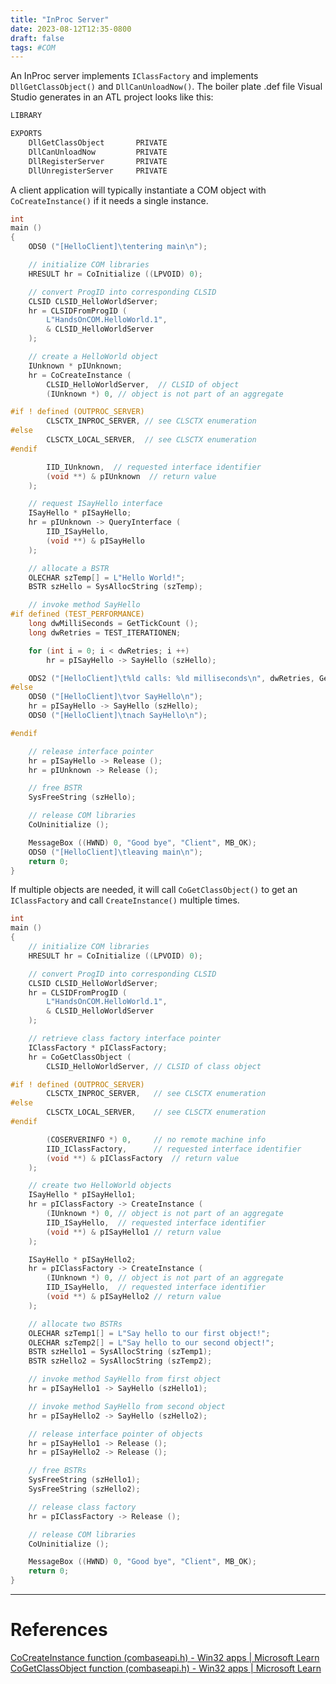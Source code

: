```yaml
---
title: "InProc Server"
date: 2023-08-12T12:35-0800
draft: false
tags: #COM
---
```


An InProc server implements `IClassFactory` and implements `DllGetClassObject()` and `DllCanUnloadNow()`.  The boiler plate .def file Visual Studio generates in an ATL project looks like this:

```def
LIBRARY

EXPORTS
	DllGetClassObject		PRIVATE
	DllCanUnloadNow			PRIVATE
	DllRegisterServer		PRIVATE
	DllUnregisterServer		PRIVATE
```

A client application will typically instantiate a COM object with `CoCreateInstance()` if it needs a single instance.

```C++
int
main ()
{
    ODS0 ("[HelloClient]\tentering main\n");

    // initialize COM libraries
    HRESULT hr = CoInitialize ((LPVOID) 0);

    // convert ProgID into corresponding CLSID
    CLSID CLSID_HelloWorldServer;
    hr = CLSIDFromProgID (
        L"HandsOnCOM.HelloWorld.1",
        & CLSID_HelloWorldServer
    );

    // create a HelloWorld object
    IUnknown * pIUnknown;
    hr = CoCreateInstance (
        CLSID_HelloWorldServer,  // CLSID of object
        (IUnknown *) 0, // object is not part of an aggregate

#if ! defined (OUTPROC_SERVER)
        CLSCTX_INPROC_SERVER, // see CLSCTX enumeration
#else
        CLSCTX_LOCAL_SERVER,  // see CLSCTX enumeration
#endif

        IID_IUnknown,  // requested interface identifier
        (void **) & pIUnknown  // return value
    );

    // request ISayHello interface
    ISayHello * pISayHello;
    hr = pIUnknown -> QueryInterface (
        IID_ISayHello,
        (void **) & pISayHello
    );

    // allocate a BSTR
    OLECHAR szTemp[] = L"Hello World!";
    BSTR szHello = SysAllocString (szTemp);

    // invoke method SayHello
#if defined (TEST_PERFORMANCE)
    long dwMilliSeconds = GetTickCount ();
    long dwRetries = TEST_ITERATIONEN;

    for (int i = 0; i < dwRetries; i ++)
        hr = pISayHello -> SayHello (szHello);

    ODS2 ("[HelloClient]\t%ld calls: %ld milliseconds\n", dwRetries, GetTickCount () - dwMilliSeconds);
#else
    ODS0 ("[HelloClient]\tvor SayHello\n");
    hr = pISayHello -> SayHello (szHello);
    ODS0 ("[HelloClient]\tnach SayHello\n");

#endif

    // release interface pointer
    hr = pISayHello -> Release ();
    hr = pIUnknown -> Release ();

    // free BSTR
    SysFreeString (szHello);

    // release COM libraries
    CoUninitialize ();

    MessageBox ((HWND) 0, "Good bye", "Client", MB_OK);
    ODS0 ("[HelloClient]\tleaving main\n");
    return 0;
}
```

If multiple objects are needed, it will call `CoGetClassObject()` to get an `IClassFactory` and call `CreateInstance()` multiple times.

```C++
int
main ()
{
    // initialize COM libraries
    HRESULT hr = CoInitialize ((LPVOID) 0);

    // convert ProgID into corresponding CLSID
    CLSID CLSID_HelloWorldServer;
    hr = CLSIDFromProgID (
        L"HandsOnCOM.HelloWorld.1",
        & CLSID_HelloWorldServer
    );

    // retrieve class factory interface pointer
    IClassFactory * pIClassFactory;
    hr = CoGetClassObject (
        CLSID_HelloWorldServer, // CLSID of class object

#if ! defined (OUTPROC_SERVER)
        CLSCTX_INPROC_SERVER,   // see CLSCTX enumeration
#else
        CLSCTX_LOCAL_SERVER,    // see CLSCTX enumeration
#endif

        (COSERVERINFO *) 0,     // no remote machine info
        IID_IClassFactory,      // requested interface identifier
        (void **) & pIClassFactory  // return value
    );

    // create two HelloWorld objects
    ISayHello * pISayHello1;
    hr = pIClassFactory -> CreateInstance (
        (IUnknown *) 0, // object is not part of an aggregate
        IID_ISayHello,  // requested interface identifier
        (void **) & pISayHello1 // return value
    );

    ISayHello * pISayHello2;
    hr = pIClassFactory -> CreateInstance (
        (IUnknown *) 0, // object is not part of an aggregate
        IID_ISayHello,  // requested interface identifier
        (void **) & pISayHello2 // return value
    );

    // allocate two BSTRs
    OLECHAR szTemp1[] = L"Say hello to our first object!";
    OLECHAR szTemp2[] = L"Say hello to our second object!";
    BSTR szHello1 = SysAllocString (szTemp1);
    BSTR szHello2 = SysAllocString (szTemp2);

    // invoke method SayHello from first object
    hr = pISayHello1 -> SayHello (szHello1);

    // invoke method SayHello from second object
    hr = pISayHello2 -> SayHello (szHello2);

    // release interface pointer of objects
    hr = pISayHello1 -> Release ();
    hr = pISayHello2 -> Release ();

    // free BSTRs
    SysFreeString (szHello1);
    SysFreeString (szHello2);

    // release class factory
    hr = pIClassFactory -> Release ();

    // release COM libraries
    CoUninitialize ();

    MessageBox ((HWND) 0, "Good bye", "Client", MB_OK);
    return 0;
}
```

---
# References

[CoCreateInstance function (combaseapi.h) - Win32 apps | Microsoft Learn](https://learn.microsoft.com/en-us/windows/win32/api/combaseapi/nf-combaseapi-cocreateinstance)
[CoGetClassObject function (combaseapi.h) - Win32 apps | Microsoft Learn](https://learn.microsoft.com/en-us/windows/win32/api/combaseapi/nf-combaseapi-cogetclassobject)
